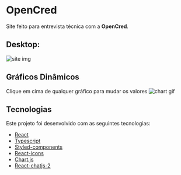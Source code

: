 # OpenCred
Site feito para entrevista técnica com a **OpenCred**.

## Desktop:
![site img](https://i.postimg.cc/QtQ0Mxpc/open-cred-demo-vercel-app.png)

## Gráficos Dinâmicos
Clique em cima de qualquer gráfico para mudar os valores
![chart gif](https://i.postimg.cc/RhWSxF6L/Compartilhamento-de-tela-2022-06-02-14h00min28s.gif)

## Tecnologias
Este projeto foi desenvolvido com as seguintes tecnologias:
 - [React](https://reactjs.org/)
 - [Typescript](https://www.typescriptlang.org/)
 - [Styled-components](https://styled-components.com/)
 - [React-icons](https://react-icons.github.io/react-icons/)
 - [Chart.js](https://www.chartjs.org/docs/latest/)
 - [React-chatjs-2](https://react-chartjs-2.js.org/)
